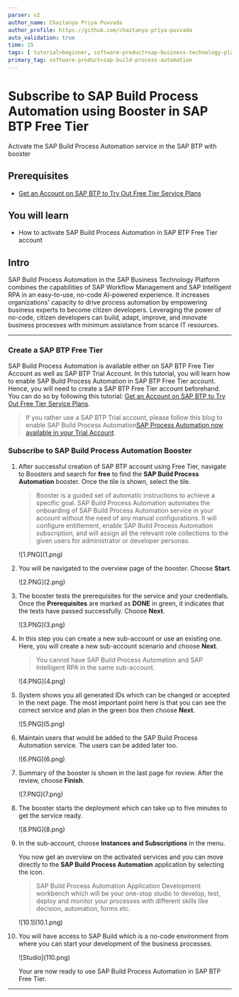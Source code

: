 ```yaml
---
parser: v2
author_name: Chaitanya Priya Puvvada
author_profile: https://github.com/chaitanya-priya-puvvada
auto_validation: true
time: 15
tags: [ tutorial>beginner, software-product>sap-business-technology-platform, tutorial>free-tier ]
primary_tag: software-product>sap-build-process-automation
---
```


# Subscribe to SAP Build Process Automation using Booster in SAP BTP Free Tier
<!-- description --> Activate the SAP Build Process Automation service in the SAP BTP with booster

## Prerequisites
  - [Get an Account on SAP BTP to Try Out Free Tier Service Plans](btp-free-tier-account) 

## You will learn
  - How to activate SAP Build Process Automation in SAP BTP Free Tier account

## Intro
SAP Build Process Automation in the SAP Business Technology Platform combines the capabilities of SAP Workflow Management and SAP Intelligent RPA in an easy-to-use, no-code AI-powered experience. It increases organizations' capacity to drive process automation by empowering business experts to become citizen developers. Leveraging the power of no-code, citizen developers can build, adapt, improve, and innovate business processes with minimum assistance from scarce IT resources.

---

### Create a SAP BTP Free Tier 

  SAP Build Process Automation is available either on SAP BTP Free Tier Account as well as SAP BTP Trial Account. In this tutorial, you will learn how to enable SAP Build Process Automation in SAP BTP Free Tier account. Hence, you will need to create a SAP BTP Free Tier account beforehand. You can do so by following this tutorial: [Get an Account on SAP BTP to Try Out Free Tier Service Plans](btp-free-tier-account). 
  
  > If you rather use a SAP BTP Trial account, please follow this blog to enable SAP Build Process Automation[SAP Process Automation now available in your Trial Account](https://blogs.sap.com/2022/09/09/sap-process-automation-now-available-in-your-trail-account/).


### Subscribe to SAP Build Process Automation Booster


1. After successful creation of SAP BTP account using Free Tier, navigate to Boosters and search for **free** to find the **SAP Build Process Automation** booster. Once the tile is shown, select the tile.

    > Booster is a guided set of automatic instructions to achieve a specific goal. SAP Build Process Automation automates the onboarding of SAP Build Process Automation service in your account without the need of any manual configurations. It will configure entitlement, enable SAP Build Process Automation subscription, and will assign all the relevant role collections to the given users for administrator or developer personas.

    <!-- border -->![1.PNG](1.png)

2. You will be navigated to the overview page of the booster. Choose **Start**.

    <!-- border -->![2.PNG](2.png)

3.  The booster tests the prerequisites for the service and your credentials. Once the **Prerequisites** are marked as **DONE** in green, it indicates that the tests have passed successfully. Choose **Next**.

    <!-- border -->![3.PNG](3.png)

4. In this step you can create a new sub-account or use an existing one. Here, you will create a new sub-account scenario and choose **Next**.

    > You cannot have SAP Build Process Automation and SAP Intelligent RPA in the same sub-account.

    <!-- border -->![4.PNG](4.png)

5. System shows you all generated IDs which can be changed or accepted in the next page. The most important point here is that you can see the correct service and plan in the green box then choose **Next**.

    <!-- border -->![5.PNG](5.png)

6. Maintain users that would be added to the SAP Build Process Automation service. The users can be added later too.

    <!-- border -->![6.PNG](6.png)

7. Summary of the booster is shown in the last page for review. After the review, choose **Finish**.

    <!-- border -->![7.PNG](7.png)  

8. The booster starts the deployment which can take up to five minutes to get the service ready.

    <!-- border -->![8.PNG](8.png)

9. In the sub-account, choose **Instances and Subscriptions** in the menu.

    You now get an overview on the activated services and you can move directly to the **SAP Build Process Automation** application by selecting the icon.

    > SAP Build Process Automation Application Development workbench which will be your one-stop studio to develop, test, deploy and monitor your processes with different skills like decision, automation, forms etc.

    <!-- border -->![10.1](10.1.png)

10. You will have access to SAP Build which is a no-code environment from where you can start your development of the business processes.

    <!-- border -->![Studio](110.png)

    Your are now ready to use SAP Build Process Automation in SAP BTP Free Tier.



---
